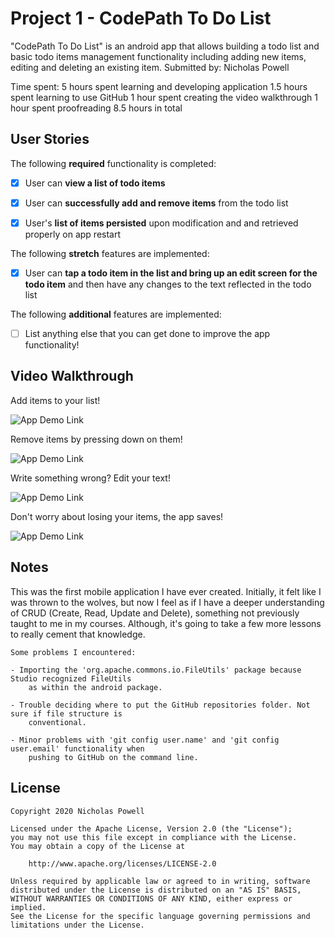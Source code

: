 # Project 1 - CodePath To Do List
"CodePath To Do List" is an android app that allows building a todo list and basic todo items management functionality including adding new items, editing and deleting an existing item.
Submitted by: Nicholas Powell

Time spent: 5 hours spent learning and developing application
            1.5 hours spent learning to use GitHub
            1 hour spent creating the video walkthrough
            1 hour spent proofreading
            8.5 hours in total


## User Stories

The following **required** functionality is completed:

* [X] User can **view a list of todo items**
* [X] User can **successfully add and remove items** from the todo list
* [X] User's **list of items persisted** upon modification and and retrieved properly on app restart


The following **stretch** features are implemented:

* [X] User can **tap a todo item in the list and bring up an edit screen for the todo item** and then have any changes to the text reflected in the todo list


The following **additional** features are implemented:

* [ ] List anything else that you can get done to improve the app functionality!


## Video Walkthrough

Add items to your list!

![App Demo Link](screenshots/add_items.gif)


Remove items by pressing down on them!

![App Demo Link](screenshots/remove_items.gif)


Write something wrong? Edit your text!

![App Demo Link](screenshots/edit_items.gif)


Don't worry about losing your items, the app saves!

![App Demo Link](screenshots/save_state.gif)


## Notes

This was the first mobile application I have ever created. Initially, it felt like I was thrown to the
wolves, but now I feel as if I have a deeper understanding of CRUD (Create, Read, Update and Delete),
something not previously taught to me in my courses. Although, it's going to take a few more lessons
to really cement that knowledge.

    Some problems I encountered:

    - Importing the 'org.apache.commons.io.FileUtils' package because Studio recognized FileUtils
        as within the android package.

    - Trouble deciding where to put the GitHub repositories folder. Not sure if file structure is
        conventional.

    - Minor problems with 'git config user.name' and 'git config user.email' functionality when
        pushing to GitHub on the command line.


## License

    Copyright 2020 Nicholas Powell

    Licensed under the Apache License, Version 2.0 (the "License");
    you may not use this file except in compliance with the License.
    You may obtain a copy of the License at

        http://www.apache.org/licenses/LICENSE-2.0

    Unless required by applicable law or agreed to in writing, software
    distributed under the License is distributed on an "AS IS" BASIS,
    WITHOUT WARRANTIES OR CONDITIONS OF ANY KIND, either express or implied.
    See the License for the specific language governing permissions and
    limitations under the License.
